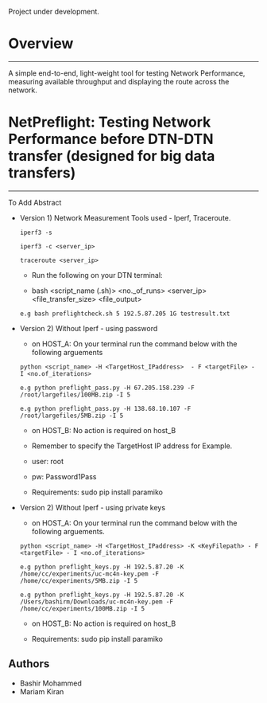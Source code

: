 Project under development.


# Overview
---------
A simple end-to-end, light-weight tool for testing Network Performance, measuring available throughput and displaying the route across the network.

# NetPreflight: Testing Network Performance before DTN-DTN transfer (designed for big data transfers)
------------------------------------------------------------------------------

To Add Abstract

* Version 1) Network Measurement Tools used - Iperf, Traceroute.

  ```iperf3 -s ```
  
  ```iperf3 -c <server_ip>```
  
  ```traceroute <server_ip>```

    * Run the following on your DTN terminal:

    * bash <script_name (.sh)> <no._of_runs> <server_ip> <file_transfer_size> <file_output>


  ```e.g bash preflightcheck.sh 5 192.5.87.205 1G testresult.txt```
  

* Version 2) Without Iperf - using password

    * on HOST_A: On your terminal run the command below with the following arguements  

    ```python <script_name> -H <TargetHost_IPaddress>  - F <targetFile> - I <no.of_iterations>```      
                                                                                          
                                                                                        
    ```e.g python preflight_pass.py -H 67.205.158.239 -F /root/largefiles/100MB.zip -I 5```
    
    ```e.g python preflight_pass.py -H 138.68.10.107 -F /root/largefiles/5MB.zip -I 5```
     
    * on HOST_B: No action is required on host_B
   
    * Remember to specify the TargetHost IP address for Example.     

    * user: root  

    * pw: Password1Pass   

    * Requirements: sudo pip install paramiko
     
     
* Version 2) Without Iperf - using private keys

    * on HOST_A: On your terminal run the command below with the following arguements.        
                                                                                        
    ```python <script_name> -H <TargetHost_IPaddress> -K <KeyFilepath> - F <targetFile> - I <no.of_iterations>``` 
                                                                                        
    ```e.g python preflight_keys.py -H 192.5.87.20 -K /home/cc/experiments/uc-mc4n-key.pem -F /home/cc/experiments/5MB.zip -I 5```
     
    ```e.g python preflight_keys.py -H 192.5.87.20 -K /Users/bashirm/Downloads/uc-mc4n-key.pem -F /home/cc/experiments/100MB.zip -I 5 ```
     
    * on HOST_B: No action is required on host_B
     
    * Requirements: sudo pip install paramiko

    

Authors
---------
- Bashir Mohammed
- Mariam Kiran
